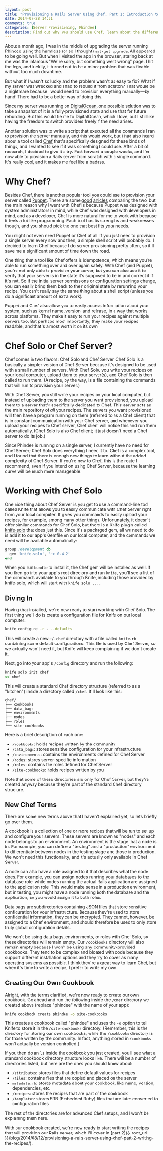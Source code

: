 ```yaml
---
layout: post
title: "Provisioning a Rails Server Using Chef, Part 1: Introduction to Chef Solo"
date: 2014-07-28 14:31
comments: true
categories: [Server Provisioning, Phindee]
description: Find out why you should use Chef, learn about the differences between Chef Solo and Chef Server, and create your first cookbook.
---
```


About a month ago, I was in the middle of upgrading the server running [Phindee](http://phindee.com/) using the harmless (or so I thought) `apt-get upgrade`. All appeared to be going well. But when I visited the app in the browser, staring back at me was the infamous "We're sorry, but something went wrong" page. I hit the logs, and luckily, it turned out to be a minor problem that was fixable without too much downtime.

<!-- more -->

But what if I wasn't so lucky and the problem wasn't as easy to fix? What if my server was wrecked and I had to rebuild it from scratch? That would be a nightmare because I would need to provision everything manually&mdash;by hand!  There had to be a better way of doing this.

Since my server was running on [DigitalOcean](http://digitalocean.com/), one possible solution was to take a snapshot of it in a fully-provisioned state and use that for future rebuilding. But this would tie me to DigitalOcean, which I love, but I still like having the freedom to switch providers freely if the need arises.

Another solution was to write a script that executed all the commands I ran to provision the server manually, and this would work, but I had also heard about a tool called [Chef](https://github.com/opscode/chef) that's specifically designed for these kinds of things, and I wanted to see if it was something I could use. After a bit of research, I decided to give it a try. Fast forward a couple weeks, and I'm now able to provision a Rails server from scratch with a single command. It's really cool, and it makes me feel like a badass.

# Why Chef?

Besides Chef, there is another popular tool you could use to provision your server called [Puppet](https://github.com/puppetlabs/puppet). There are some [good](https://www.quora.com/What-are-the-key-reasons-to-choose-Puppet-over-Chef-or-vice-versa) [articles](http://devopsanywhere.blogspot.com/2011/10/puppet-vs-chef-fight.html) comparing the two, but the main reason why I went with Chef is because Puppet was designed with system administrators in mind, while Chef was designed with developers in mind, and as a developer, Chef is more natural for me to work with because it feels a lot like programming. Each tool has its strengths and weaknesses though, and you should pick the one that best fits <em>your</em> needs.

You might not even need Puppet or Chef at all. If you just need to provision a single server every now and then, a simple shell script will probably do. I decided to learn Chef because I do server provisioning pretty often, so it'll save me a significant amount of time down the road.

One thing that a tool like Chef offers is idempotence, which means you're able to run something over and over again safely. With Chef (and Puppet), you're not only able to provision your server, but you can also use it to verify that your server is in the state it's supposed to be in and correct it if it's not. So if the initial server permissions or configuration settings change, you can easily bring them back to their original state by rerunning your recipe. You can't really say the same thing about a shell script (unless you do a significant amount of extra work).

Puppet and Chef also allow you to easily access information about your system, such as kernel name, version, and release, in a way that works across platforms. They make it easy to run your recipes against multiple servers too. But perhaps most importantly, they make your recipes readable, and that's almost worth it on its own.

# Chef Solo or Chef Server?

Chef comes in two flavors: Chef Solo and Chef Server. Chef Solo is a basically a simpler version of Chef Server because it's designed to be used with a small number of servers. With Chef Solo, you write your recipes on your local computer, upload them to your server(s), and Chef Solo is then called to run them. (A recipe, by the way, is a file containing the commands that will run to provision your server.)

With Chef Server, you still write your recipes on your local computer, but instead of uploading them to the server you want provisioned, you upload them to a server that's specifically dedicated to Chef. This server acts as the main repository of <em>all</em> your recipes. The servers you want provisioned will then have a program running on them (referred to as a Chef client) that is in constant communication with your Chef server, and whenever you upload your recipes to Chef server, Chef client will notice this and run them automatically. (Chef Solo is also Chef client; it just doesn't need a Chef server to do its job.)

Since Phindee is running on a single server, I currently have no need for Chef Server; Chef Solo does everything I need it to. Chef is a complex tool, and I found that there is enough new things to learn without the added complexity of Chef Server. If you're new to Chef, this is the route I recommend, even if you intend on using Chef Server, because the learning curve will be much more manageable.

# Working with Chef Solo

One nice thing about Chef Server is you get to use a command-line tool called Knife that allows you to easily communicate with Chef Server right from your local computer. It gives you commands to easily upload your recipes, for example, among many other things. Unfortunately, it doesn't offer similar commands for Chef Solo, but there is a Knife plugin called [knife-solo](https://github.com/matschaffer/knife-solo) that does just this. Since it's a packaged gem, all we need to do is add it to our app's Gemfile on our local computer, and the commands we need will be available automatically:

``` ruby Gemfile
group :development do
  gem 'knife-solo', '~> 0.4.2'
end
```

When you run `bundle` to install it, the Chef gem will be installed as well. If you then go into your app's root directory and run `knife`, you'll see a list of the commands available to you through Knife, including those provided by knife-solo, which will start with `knife solo ...`.

## Diving In

Having that installed, we're now ready to start working with Chef Solo. The first thing we'll do is create a configuration file for Knife on our local computer:

``` bash
knife configure -r . --defaults
```

This will create a new `~/.chef` directory with a file called `knife.rb` containing some default configurations. This file is used by Chef Server, so we actually won't need it, but Knife will keep complaining if we don't create it.

Next, go into your app's `/config` directory and run the following:

``` bash
knife solo init chef
cd chef
```

This will create a standard Chef directory structure (referred to as a "kitchen") inside a directory called `/chef`. It'll look like this:

    chef/
    ├── cookbooks
    ├── data_bags
    ├── environments
    ├── nodes
    ├── roles
    └── site-cookbooks

Here is a brief description of each one:

- `/cookbooks`: holds recipes written by the community
- `/data_bags`: stores sensitive configuration for your infrastructure
- `/environments`: contains the environments defined for Chef Server
- `/nodes`: stores server-specific information
- `/roles`: contains the roles defined for Chef Server
- `/site-cookbooks`: holds recipes written by you

Note that some of these directories are only for Chef Server, but they're created anyway because they're part of the standard Chef directory structure.

## New Chef Terms

There are some new terms above that I haven't explained yet, so lets briefly go over them.

A cookbook is a collection of one or more recipes that will be run to set up and configure your servers. These servers are known as "nodes" and each node belongs to an environment. An environment is the stage that a node is in. For example, you can define a "testing" and a "production" environment to differentiate between nodes in the testing stage and those in production. We won't need this functionality, and it's actually only available in Chef Server.

A node can also have a role assigned to it that describes what the node does. For example, you can assign nodes running your databases to the database role, while nodes running the actual Rails application are assigned to the application role. This would make sense in a production environment, but in testing, you might have a node running both the database and the application, so you would assign it to both roles.

Data bags are subdirectories containing JSON files that store sensitive configuration for your infrastructure. Because they're used to store confidential information, they can be encrypted. They cannot, however, be assigned to a Chef environment, and should therefore be used to only store truly global configuration details.

We won't be using data bags, environments, or roles with Chef Solo, so these directories will remain empty. Our `/cookbooks` directory will also remain empty because I won't be using any community-provided cookbooks. They tend to be complex and bloated with code because they support different installation options and they try to cover as many operating systems as possible. I think they're a great way to learn Chef, but when it's time to write a recipe, I prefer to write my own.

## Creating Our Own Cookbook

Alright, with the terms clarified, we're now ready to create our own cookbook. Go ahead and run the following inside the `/chef` directory we created above (replace "phindee" with the name of your app):

``` bash
knife cookbook create phindee -o site-cookbooks
```

This creates a cookbook called "phindee" and uses the `-o` option to tell Knife to store it in the `/site-cookbooks` directory. (Remember, this is the directory for storing our own cookbooks, while the `/cookbooks` directory is for those written by the community. In fact, anything stored in `/cookbooks` won't actually be version controlled.)

If you then do an `ls` inside the cookbook you just created, you'll see what a standard cookbook directory structure looks like. There will be a number of directories listed, but here are the ones you should know about: 

- `/attributes`: stores files that define default values for recipes
- `/files`: contains files that are copied and placed on the server
- `metadata.rb`: stores metadata about your cookbook, like name, version, dependencies, etc.
- `/recipes`: stores the recipes that are part of the cookbook
- `/templates`: stores ERB (Embedded Ruby) files that are later converted to configuration files

The rest of the directories are for advanced Chef setups, and I won't be explaining them here.

With our cookbook created, we're now ready to start writing the recipes that will provision our Rails server, which I'll cover in [part 2]({{ root_url }}/blog/2014/08/12/provisioning-a-rails-server-using-chef-part-2-writing-the-recipes/).